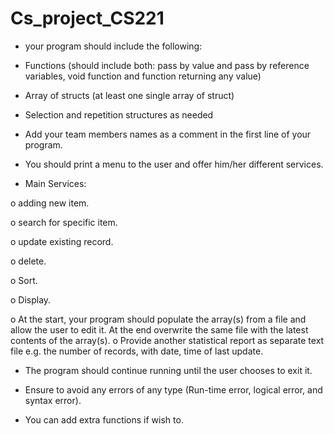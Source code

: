 # Cs_project_CS221


- your program should include the following:

-  Functions (should include both: pass by value and pass by reference variables, void function and function
returning any value)

-  Array of structs (at least one single array of struct)

-  Selection and repetition structures as needed

-  Add your team members names as a comment in the first line of your program.

-  You should print a menu to the user and offer him/her different services.

-  Main Services:

  o adding new item.
  
  o search for specific item.
  
  o update existing record.
  
  o delete.
  
  o Sort.
  
  o Display.
  
  o At the start, your program should populate the array(s) from a file and allow the user to edit it. At
  the end overwrite the same file with the latest contents of the array(s).
  o Provide another statistical report as separate text file e.g. the number of records, with date, time
  of last update.
  
- The program should continue running until the user chooses to exit it.

- Ensure to avoid any errors of any type (Run-time error, logical error, and syntax error).

- You can add extra functions if wish to. 
